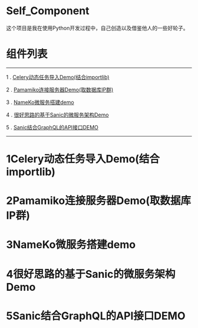 # Self_Component

这个项目是我在使用Python开发过程中，自己创造以及借鉴他人的一些好轮子。

# 组件列表

------

1 . [Celery动态任务导入Demo(结合importlib)](#1Celery动态任务导入Demo(结合importlib))

2 . [Pamamiko连接服务器Demo(取数据库IP群)](#2Pamamiko连接服务器Demo(取数据库IP群))

3 . [NameKo微服务搭建demo](#3NameKo微服务搭建demo)

4 . [很好思路的基于Sanic的微服务架构Demo](很好思路的基于Sanic的微服务架构Demo)

5 . [Sanic结合GraphQL的API接口DEMO](Sanic结合GraphQL的API接口DEMO)

-----

# 1Celery动态任务导入Demo(结合importlib)

# 2Pamamiko连接服务器Demo(取数据库IP群)

# 3NameKo微服务搭建demo

# 4很好思路的基于Sanic的微服务架构Demo

# 5Sanic结合GraphQL的API接口DEMO
